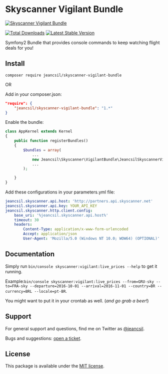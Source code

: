 # Skyscanner Vigilant Bundle
[![Skyscanner Vigilant Bundle](http://business.skyscanner.net/Content/images/logo/ssf-white-color.png)](http://www.skyscanner.net)

[![Total Downloads](https://img.shields.io/badge/jeancsil-skyscanner--vigilant--bundle-blue.svg)](https://packagist.org/packages/jeancsil/skyscanner-vigilant-bundle)
[![Latest Stable Version](https://img.shields.io/badge/jeancsil-skyscanner--vigilant--bundle-blue.svg)](https://packagist.org/packages/jeancsil/skyscanner-vigilant-bundle)



Symfony2 Bundle that provides console commands to keep watching flight deals for you!


## Install
`composer require jeancsil/skyscanner-vigilant-bundle`

OR

Add in your composer.json:

```json
"require": {
    "jeancsil/skyscanner-vigilant-bundle": "1.*"
}
```

Enable the bundle:

```php
class AppKernel extends Kernel
{
    public function registerBundles()
	{
        $bundles = array(
	        ...
            new Jeancsil\Skyscanner\VigilantBundle\JeancsilSkyscannerVigilantBundle(),
            ...
        );

    }
}
```

Add these configurations in your parameters.yml file:

```yaml
jeancsil.skyscanner.api.host: 'http://partners.api.skyscanner.net'
jeancsil.skyscanner.api.key: YOUR_API_KEY
jeancsil.skyscanner.http.client.config:
    base_uri: '%jeancsil.skyscanner.api.host%'
    timeout: 30
    headers:
        Content-Type: application/x-www-form-urlencoded
        Accept: application/json
        User-Agent: 'Mozilla/5.0 (Windows NT 10.0; WOW64) (OPTIONAL)'
```

## Documentation

Simply run `bin/console skyscanner:vigilant:live_prices --help` to get it running.

Example:`bin/console skyscanner:vigilant:live_prices --from=GRU-sky --to=FRA-sky --departure=2016-10-01 --arrival=2016-11-01 --country=BR --currency=BRL --locale=pt-BR`.

You might want to put it in your crontab as well. (*and go grab a beer!*)

## Support

For general support and questions, find me on Twitter as [@jeancsil](http://twitter.com./jeancsil).

Bugs and suggestions: [open a ticket](https://github.com/jeancsil/SkyscannerVigilantBundle/issues).

## License

This package is available under the [MIT license](LICENSE).
